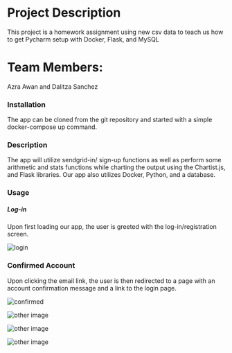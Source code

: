 # Project Description 
This project is a homework assignment using new csv data to teach us how to get Pycharm setup with Docker, Flask, and MySQL

# Team Members:
Azra Awan and Dalitza Sanchez

### Installation
The app can be cloned from the git repository and started with a simple docker-compose up command.

### Description
The app will utilize sendgrid-in/ sign-up functions as well as perform some arithmetic and stats functions while 
charting the output using the Chartist.js, and Flask libraries. Our app also utilizes Docker, Python, and a database.

### Usage
##### Log-in
Upon first loading our app, the user is greeted with the log-in/registration screen.

![login](screenshots/login.PNG)

### Confirmed Account
Upon clicking the email link, the user is then redirected to a page with an account confirmation message and a link to 
the login page.

![confirmed](screenshots/confirm.PNG)

![other image](screenshots/other.PNG)

![other image](screenshots/other.PNG)

![other image](screenshots/other.PNG)
